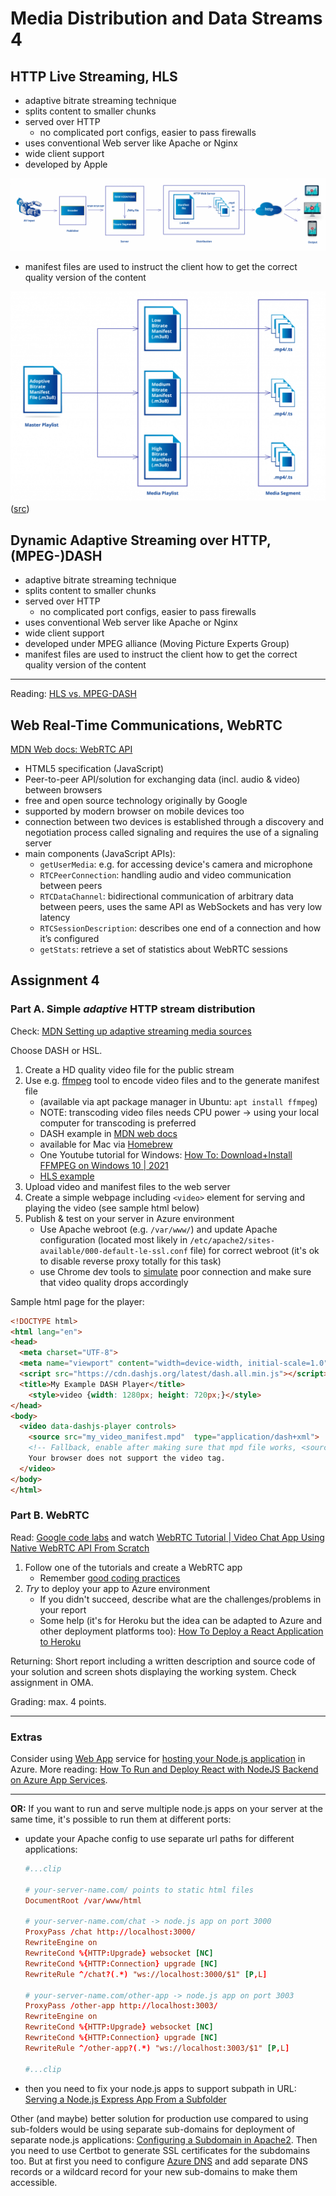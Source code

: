 # Media Distribution and Data Streams 4

## HTTP Live Streaming, HLS

- adaptive bitrate streaming technique
- splits content to smaller chunks
- served over HTTP
  - no complicated port configs, easier to pass firewalls
- uses conventional Web server like Apache or Nginx
- wide client support
- developed by Apple

![HSL Protocol flow](img/hls-protocol-flow.png)  

- manifest files are used to instruct the client how to get the correct quality version of the content

![HSL Protocol flow](img/hls-manifests.png)  
([src](https://www.synopi.com/hls-http-live-streaming))

## Dynamic Adaptive Streaming over HTTP, (MPEG-)DASH

- adaptive bitrate streaming technique
- splits content to smaller chunks
- served over HTTP
  - no complicated port configs, easier to pass firewalls
- uses conventional Web server like Apache or Nginx
- wide client support
- developed under MPEG alliance (Moving Picture Experts Group)
- manifest files are used to instruct the client how to get the correct quality version of the content

---

Reading: [HLS vs. MPEG-DASH](https://www.dacast.com/blog/mpeg-dash-vs-hls-what-you-should-know/)

## Web Real-Time Communications, WebRTC

[MDN Web docs: WebRTC API](https://developer.mozilla.org/en-US/docs/Web/API/WebRTC_API)

- HTML5 specification (JavaScript)
- Peer-to-peer API/solution for exchanging data (incl. audio & video) between browsers
- free and open source technology originally by Google
- supported by modern browser on mobile devices too
- connection between two devices is established through a discovery and negotiation process called signaling and requires the use of a signaling server
- main components (JavaScript APIs):
  - `getUserMedia`: e.g. for accessing device's camera and microphone
  - `RTCPeerConnection`: handling audio and video communication between peers
  - `RTCDataChannel`: bidirectional communication of arbitrary data between peers, uses the same API as WebSockets and has very low latency
  - `RTCSessionDescription`: describes one end of a connection and how it’s configured
  - `getStats`: retrieve a set of statistics about WebRTC sessions

## Assignment 4

### Part A. Simple _adaptive_ HTTP stream distribution

Check: [MDN Setting up adaptive streaming media sources](https://developer.mozilla.org/en-US/docs/Web/Guide/Audio_and_video_delivery/Setting_up_adaptive_streaming_media_sources)

Choose DASH or HSL.

1. Create a HD quality video file for the public stream
1. Use e.g. [ffmpeg](https://ffmpeg.org/) tool to encode video files and to the generate manifest file
    - (available via apt package manager in Ubuntu: `apt install ffmpeg`)
    - NOTE: transcoding video files needs CPU power -> using your local computer for transcoding is preferred
    - DASH example in [MDN web docs](https://developer.mozilla.org/en-US/docs/Web/Media/DASH_Adaptive_Streaming_for_HTML_5_Video)
    - available for Mac via [Homebrew](https://formulae.brew.sh/formula/ffmpeg)
    - One Youtube tutorial for Windows: [How To: Download+Install FFMPEG on Windows 10 | 2021](https://www.youtube.com/watch?v=r1AtmY-RMyQ)
    - [HLS example](https://ottverse.com/hls-packaging-using-ffmpeg-live-vod/)
1. Upload video and manifest files to the web server
1. Create a simple webpage including `<video>` element for serving and playing the video (see sample html below)
1. Publish & test on your server in Azure environment
    - Use Apache webroot (e.g. `/var/www/`) and update Apache configuration (located most likely in `/etc/apache2/sites-available/000-default-le-ssl.conf` file) for correct webroot (it's ok to disable reverse proxy totally for this task)
    - use Chrome dev tools to [simulate](https://www.browserstack.com/guide/how-to-perform-network-throttling-in-chrome) poor connection and make sure that video quality drops accordingly

Sample html page for the player:

```html
<!DOCTYPE html>
<html lang="en">
<head>
  <meta charset="UTF-8">
  <meta name="viewport" content="width=device-width, initial-scale=1.0">
  <script src="https://cdn.dashjs.org/latest/dash.all.min.js"></script>
  <title>My Example DASH Player</title>
    <style>video {width: 1280px; height: 720px;}</style>
</head>
<body>
  <video data-dashjs-player controls>
    <source src="my_video_manifest.mpd"  type="application/dash+xml">
    <!-- Fallback, enable after making sure that mpd file works, <source src="example-vid.mp4"> -->
    Your browser does not support the video tag.
  </video>
</body>
</html>
```

### Part B. WebRTC

Read: [Google code labs](https://codelabs.developers.google.com/codelabs/webrtc-web) and watch [WebRTC Tutorial | Video Chat App Using Native WebRTC API From Scratch](https://www.youtube.com/watch?v=JhyY8LdAQHU)

1. Follow one of the tutorials and create a WebRTC app
    - Remember [good coding practices](https://gist.github.com/mattpe/31fe23e372925cf13693a34bf09c92ad)
1. _Try_ to deploy your app to Azure environment
    - If you didn't succeed, describe what are the challenges/problems in your report
    - Some help (it's for Heroku but the idea can be adapted to Azure and other deployment platforms too): [How To Deploy a React Application to Heroku](https://www.youtube.com/watch?v=RQcWKcMa_Jc)

Returning: Short report including a written description and source code of your solution and screen shots displaying the working system. Check assignment in OMA.  

Grading: max. 4 points.

---

### Extras

Consider using [Web App](https://docs.microsoft.com/en-us/azure/app-service/?WT.mc_id=Portal-Microsoft_Azure_Marketplace) service for [hosting your Node.js application](https://docs.microsoft.com/en-us/azure/app-service/quickstart-nodejs?pivots=platform-linux) in Azure. More reading: [How To Run and Deploy React with NodeJS Backend on Azure App Services](https://medium.com/bb-tutorials-and-thoughts/how-to-run-and-deploy-react-with-nodejs-backend-on-azure-app-services-b853f6e5234f).

---

**OR:** If you want to run and serve multiple node.js apps on your server at the same time, it's possible to run them at different ports:

- update your Apache config to use separate url paths for different applications:

  ```conf
  #...clip

  # your-server-name.com/ points to static html files 
  DocumentRoot /var/www/html

  # your-server-name.com/chat -> node.js app on port 3000
  ProxyPass /chat http://localhost:3000/
  RewriteEngine on
  RewriteCond %{HTTP:Upgrade} websocket [NC]
  RewriteCond %{HTTP:Connection} upgrade [NC]
  RewriteRule ^/chat?(.*) "ws://localhost:3000/$1" [P,L]
  
  # your-server-name.com/other-app -> node.js app on port 3003
  ProxyPass /other-app http://localhost:3003/
  RewriteEngine on
  RewriteCond %{HTTP:Upgrade} websocket [NC]
  RewriteCond %{HTTP:Connection} upgrade [NC]
  RewriteRule ^/other-app?(.*) "ws://localhost:3003/$1" [P,L]
  
  #...clip

  ```

- then you need to fix your node.js apps to support subpath in URL: [Serving a Node.js Express App From a Subfolder](https://betterprogramming.pub/serving-a-node-js-express-app-from-a-subfolder-a-routing-lifehack-a3c88da9840c)

Other (and maybe) better solution for production use compared to using sub-folders would be using separate sub-domains for deployment of separate node.js applications: [Configuring a Subdomain in Apache2](https://codeburst.io/configuring-a-subdomain-in-apache2-f7a8b316b42c). Then you need to use Certbot to generate SSL certificates for the subdomains too. But at first you need to configure [Azure DNS](https://docs.microsoft.com/en-us/azure/dns/dns-zones-records) and add separate DNS records or a wildcard record for your new sub-domains to make them accessible.
